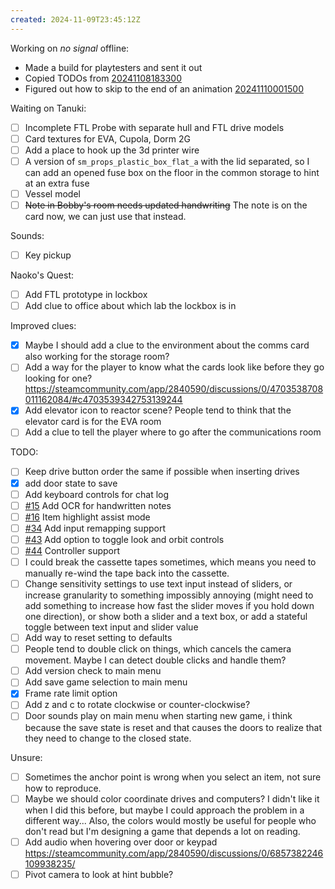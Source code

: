 ```yaml
---
created: 2024-11-09T23:45:12Z
---
```


Working on _no signal_ offline:
- Made a build for playtesters and sent it out
- Copied TODOs from [20241108183300](20241108183300.md)
- Figured out how to skip to the end of an animation [20241110001500](20241110001500.md)

Waiting on Tanuki:
- [ ] Incomplete FTL Probe with separate hull and FTL drive models
- [ ] Card textures for EVA, Cupola, Dorm 2G
- [ ] Add a place to hook up the 3d printer wire
- [ ] A version of `sm_props_plastic_box_flat_a` with the lid separated, so I can add an opened fuse box on the floor in the common storage to hint at an extra fuse
- [ ] Vessel model
- [ ] ~~Note in Bobby's room needs updated handwriting~~ The note is on the card now, we can just use that instead.

Sounds:
- [ ] Key pickup

Naoko's Quest:
- [ ] Add FTL prototype in lockbox
- [ ] Add clue to office about which lab the lockbox is in

Improved clues:
- [x] Maybe I should add a clue to the environment about the comms card also working for the storage room?
- [ ] Add a way for the player to know what the cards look like before they go looking for one? https://steamcommunity.com/app/2840590/discussions/0/4703538708011162084/#c4703539342753139244
- [x] Add elevator icon to reactor scene? People tend to think that the elevator card is for the EVA room
- [ ] Add a clue to tell the player where to go after the communications room

TODO:
- [ ] Keep drive button order the same if possible when inserting drives
- [x] add door state to save
- [ ] Add keyboard controls for chat log
- [ ] [#15](https://gitea.arcturuscollective.com/exodrifter/lost-contact/issues/15) Add OCR for handwritten notes
- [ ] [#16](https://gitea.arcturuscollective.com/exodrifter/lost-contact/issues/16) Item highlight assist mode
- [ ] [#34](https://gitea.arcturuscollective.com/exodrifter/lost-contact/issues/34) Add input remapping support
- [ ] [#43](https://gitea.arcturuscollective.com/exodrifter/lost-contact/issues/43) Add option to toggle look and orbit controls
- [ ] [#44](https://gitea.arcturuscollective.com/exodrifter/lost-contact/issues/44) Controller support
- [ ] I could break the cassette tapes sometimes, which means you need to manually re-wind the tape back into the cassette.
- [ ] Change sensitivity settings to use text input instead of sliders, or increase granularity to something impossibly annoying (might need to add something to increase how fast the slider moves if you hold down one direction), or show both a slider and a text box, or add a stateful toggle between text input and slider value
- [ ] Add way to reset setting to defaults
- [ ] People tend to double click on things, which cancels the camera movement. Maybe I can detect double clicks and handle them?
- [ ] Add version check to main menu
- [ ] Add save game selection to main menu
- [x] Frame rate limit option
- [ ] Add z and c to rotate clockwise or counter-clockwise?
- [ ] Door sounds play on main menu when starting new game, i think because the save state is reset and that causes the doors to realize that they need to change to the closed state.

Unsure:
- [ ] Sometimes the anchor point is wrong when you select an item, not sure how to reproduce.
- [ ] Maybe we should color coordinate drives and computers? I didn't like it when I did this before, but maybe I could approach the problem in a different way... Also, the colors would mostly be useful for people who don't read but I'm designing a game that depends a lot on reading.
- [ ] Add audio when hovering over door or keypad https://steamcommunity.com/app/2840590/discussions/0/6857382246109938235/
- [ ] Pivot camera to look at hint bubble?
